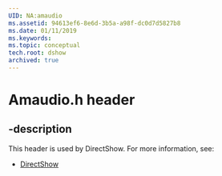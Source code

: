 ```yaml
---
UID: NA:amaudio
ms.assetid: 94613ef6-8e6d-3b5a-a98f-dc0d7d5827b8
ms.date: 01/11/2019
ms.keywords: 
ms.topic: conceptual
tech.root: dshow
archived: true
---
```


# Amaudio.h header


## -description


This header is used by DirectShow. For more information, see:

- [DirectShow](../_dshow/index.md)

